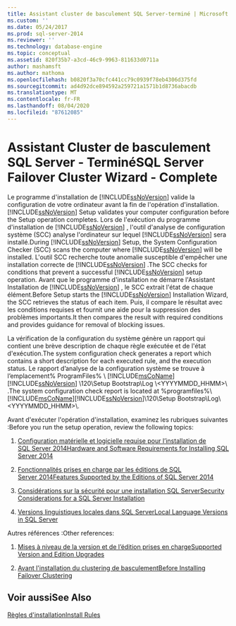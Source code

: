 ```yaml
---
title: Assistant cluster de basculement SQL Server-terminé | Microsoft Docs
ms.custom: ''
ms.date: 05/24/2017
ms.prod: sql-server-2014
ms.reviewer: ''
ms.technology: database-engine
ms.topic: conceptual
ms.assetid: 820f35b7-a3cd-46c9-9963-811633d0711a
author: mashamsft
ms.author: mathoma
ms.openlocfilehash: b0820f3a70cfc441cc79c0939f78eb4306d375fd
ms.sourcegitcommit: ad4d92dce894592a259721a1571b1d8736abacdb
ms.translationtype: MT
ms.contentlocale: fr-FR
ms.lasthandoff: 08/04/2020
ms.locfileid: "87612085"
---
```

# <a name="sql-server-failover-cluster-wizard---complete"></a><span data-ttu-id="3daf5-102">Assistant Cluster de basculement SQL Server - Terminé</span><span class="sxs-lookup"><span data-stu-id="3daf5-102">SQL Server Failover Cluster Wizard - Complete</span></span>
  <span data-ttu-id="3daf5-103">Le programme d'installation de [!INCLUDE[ssNoVersion](../../includes/ssnoversion-md.md)] valide la configuration de votre ordinateur avant la fin de l'opération d'installation.</span><span class="sxs-lookup"><span data-stu-id="3daf5-103">[!INCLUDE[ssNoVersion](../../includes/ssnoversion-md.md)] Setup validates your computer configuration before the Setup operation completes.</span></span> <span data-ttu-id="3daf5-104">Lors de l'exécution du programme d'installation de [!INCLUDE[ssNoVersion](../../includes/ssnoversion-md.md)] , l'outil d'analyse de configuration système (SCC) analyse l'ordinateur sur lequel [!INCLUDE[ssNoVersion](../../includes/ssnoversion-md.md)] sera installé.</span><span class="sxs-lookup"><span data-stu-id="3daf5-104">During [!INCLUDE[ssNoVersion](../../includes/ssnoversion-md.md)] Setup, the System Configuration Checker (SCC) scans the computer where [!INCLUDE[ssNoVersion](../../includes/ssnoversion-md.md)] will be installed.</span></span> <span data-ttu-id="3daf5-105">L'outil SCC recherche toute anomalie susceptible d'empêcher une installation correcte de [!INCLUDE[ssNoVersion](../../includes/ssnoversion-md.md)] .</span><span class="sxs-lookup"><span data-stu-id="3daf5-105">The SCC checks for conditions that prevent a successful [!INCLUDE[ssNoVersion](../../includes/ssnoversion-md.md)] setup operation.</span></span> <span data-ttu-id="3daf5-106">Avant que le programme d'installation ne démarre l'Assistant Installation de [!INCLUDE[ssNoVersion](../../includes/ssnoversion-md.md)] , le SCC extrait l'état de chaque élément.</span><span class="sxs-lookup"><span data-stu-id="3daf5-106">Before Setup starts the [!INCLUDE[ssNoVersion](../../includes/ssnoversion-md.md)] Installation Wizard, the SCC retrieves the status of each item.</span></span> <span data-ttu-id="3daf5-107">Puis, il compare le résultat avec les conditions requises et fournit une aide pour la suppression des problèmes importants.</span><span class="sxs-lookup"><span data-stu-id="3daf5-107">It then compares the result with required conditions and provides guidance for removal of blocking issues.</span></span>  
  
 <span data-ttu-id="3daf5-108">La vérification de la configuration du système génère un rapport qui contient une brève description de chaque règle exécutée et de l'état d'exécution.</span><span class="sxs-lookup"><span data-stu-id="3daf5-108">The system configuration check generates a report which contains a short description for each executed rule, and the execution status.</span></span> <span data-ttu-id="3daf5-109">Le rapport d’analyse de la configuration système se trouve à l’emplacement% ProgramFiles% \\ [!INCLUDE[msCoName](../../includes/msconame-md.md)] [!INCLUDE[ssNoVersion](../../includes/ssnoversion-md.md)] \120\Setup Bootstrap\Log \\<YYYYMMDD_HHMM>\\ .</span><span class="sxs-lookup"><span data-stu-id="3daf5-109">The system configuration check report is located at %programfiles%\\[!INCLUDE[msCoName](../../includes/msconame-md.md)][!INCLUDE[ssNoVersion](../../includes/ssnoversion-md.md)]\120\Setup Bootstrap\Log\\<YYYYMMDD_HHMM>\\.</span></span>  
  
 <span data-ttu-id="3daf5-110">Avant d'exécuter l'opération d'installation, examinez les rubriques suivantes :</span><span class="sxs-lookup"><span data-stu-id="3daf5-110">Before you run the setup operation, review the following topics:</span></span>  
  
1.  [<span data-ttu-id="3daf5-111">Configuration matérielle et logicielle requise pour l’installation de SQL Server 2014</span><span class="sxs-lookup"><span data-stu-id="3daf5-111">Hardware and Software Requirements for Installing SQL Server 2014</span></span>](hardware-and-software-requirements-for-installing-sql-server.md)  
  
2.  [<span data-ttu-id="3daf5-112">Fonctionnalités prises en charge par les éditions de SQL Server 2014</span><span class="sxs-lookup"><span data-stu-id="3daf5-112">Features Supported by the Editions of SQL Server 2014</span></span>](../../../2014/getting-started/features-supported-by-the-editions-of-sql-server-2014.md)  
  
3.  [<span data-ttu-id="3daf5-113">Considérations sur la sécurité pour une installation SQL Server</span><span class="sxs-lookup"><span data-stu-id="3daf5-113">Security Considerations for a SQL Server Installation</span></span>](../../../2014/sql-server/install/security-considerations-for-a-sql-server-installation.md)  
  
4.  [<span data-ttu-id="3daf5-114">Versions linguistiques locales dans SQL Server</span><span class="sxs-lookup"><span data-stu-id="3daf5-114">Local Language Versions in SQL Server</span></span>](../../../2014/sql-server/install/local-language-versions-in-sql-server.md)  
  
 <span data-ttu-id="3daf5-115">Autres références :</span><span class="sxs-lookup"><span data-stu-id="3daf5-115">Other references:</span></span>  
  
1.  [<span data-ttu-id="3daf5-116">Mises à niveau de la version et de l’édition prises en charge</span><span class="sxs-lookup"><span data-stu-id="3daf5-116">Supported Version and Edition Upgrades</span></span>](../../database-engine/install-windows/supported-version-and-edition-upgrades.md)  
  
2.  [<span data-ttu-id="3daf5-117">Avant l'installation du clustering de basculement</span><span class="sxs-lookup"><span data-stu-id="3daf5-117">Before Installing Failover Clustering</span></span>](../failover-clusters/install/before-installing-failover-clustering.md)  
  
## <a name="see-also"></a><span data-ttu-id="3daf5-118">Voir aussi</span><span class="sxs-lookup"><span data-stu-id="3daf5-118">See Also</span></span>  
 [<span data-ttu-id="3daf5-119">Règles d'installation</span><span class="sxs-lookup"><span data-stu-id="3daf5-119">Install Rules</span></span>](../../../2014/sql-server/install/install-rules.md)  
  
  
